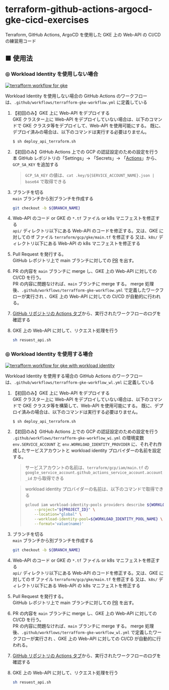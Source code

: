 # terraform-github-actions-argocd-gke-cicd-exercises
Terraform, GitHub Actions, ArgoCD を使用した GKE 上の Web-API の CI/CD の練習用コード

## ■ 使用法

### ◎ Workload Identity を使用しない場合

[![terrafform workflow for gke](https://github.com/Yagami360/terraform-github-actions-argocd-gke-cicd-exercises/actions/workflows/terrafform-gke-workflow.yml/badge.svg)](https://github.com/Yagami360/terraform-github-actions-argocd-gke-cicd-exercises/actions/workflows/terrafform-gke-workflow.yml)

Workload Identity を使用しない場合の GitHub Actions のワークフローは、`.github/workflows/terrafform-gke-workflow.yml` に定義している

1. 【初回のみ】GKE 上に Web-API をデプロイする<br>
    GKE クラスター上に Web-API をデプロイしていない場合は、以下のコマンドで GKE クラスタ等をデプロイして、Web-API を使用可能にする。
    既に、デプロイ済みの場合は、以下のコマンドは実行する必要はりません。
    ```sh
    $ sh deploy_api_terraform.sh
    ```

1. 【初回のみ】GitHub Actions 上での GCP の認証設定のための設定を行う<br>
    本 GitHub レポジトリの「Settings」-> 「Secrets」-> 「[Actions](https://github.com/Yagami360/terraform-github-actions-argocd-gke-cicd-exercises/settings/secrets/actions)」から、`GCP_SA_KEY` を追加する

    > `GCP_SA_KEY` の値は、`cat .key/${SERVICE_ACCOUNT_NAME}.json | base64` で取得できる

1. ブランチを切る<br>
    `main` ブランチから別ブランチを作成する
    ```sh
    git checkout -b ${BRANCH_NAME}
    ```

1. Web-API のコード or GKE の `*.tf` ファイル or k8s マニフェストを修正する<br>
    `api/` ディレクトリ以下にある Web-API のコードを修正する。又は、GKE に対しての tf ファイル `terraform/gcp/gke/main.tf` を修正する
    又は、`k8s/` ディレクトリ以下にある Web-API の k8s マニフェストを修正する

1. Pull Request を発行する。<br>
    GitHub レポジトリ上で main ブランチに対しての [PR](https://github.com/Yagami360/terraform-github-actions-aws-cicd-exercises/pulls) を出す。

1. PR の内容を `main` ブランチに merge し、GKE 上の Web-API に対しての CI/CD を行う。<br>
    PR の内容に問題なければ、`main` ブランチに merge する。
    merge 処理後、`.github/workflows/terrafform-gke-workflow.yml` で定義したワークフローが実行され 、GKE 上の Web-API に対しての CI/CD が自動的に行われる。

1. [GitHub リポジトリの Actions タブ](https://github.com/Yagami360/terraform-github-actions-aws-cicd-exercises/actions)から、実行されたワークフローのログを確認する
    

1. GKE 上の Web-API に対して、リクエスト処理を行う<br>
    ```sh
    sh resuest_api.sh
    ```

### ◎ Workload Identity を使用する場合

[![terrafform workflow for gke with workload identity](https://github.com/Yagami360/terraform-github-actions-argocd-gke-cicd-exercises/actions/workflows/terrafform-gke-workflow_wi.yml/badge.svg)](https://github.com/Yagami360/terraform-github-actions-argocd-gke-cicd-exercises/actions/workflows/terrafform-gke-workflow_wi.yml)

Workload Identity を使用する場合の GitHub Actions のワークフローは、`.github/workflows/terrafform-gke-workflow_wl.yml` に定義している

1. 【初回のみ】GKE 上に Web-API をデプロイする<br>
    GKE クラスター上に Web-API をデプロイしていない場合は、以下のコマンドで GKE クラスタ等を構築して、Web-API を使用可能にする。
    既に、デプロイ済みの場合は、以下のコマンドは実行する必要はりません。
    ```sh
    $ sh deploy_api_terraform.sh
    ```

1. 【初回のみ】GitHub Actions 上での GCP の認証設定のための設定を行う<br>
    `.github/workflows/terrafform-gke-workflow_wi.yml` の環境変数 `env.SERVICE_ACCOUNT` と `env.WORKLOAD_IDENTITY_PROVIDER` に、それぞれ作成したサービスアカウントと workload identity プロバイダーの名前を設定する。
    
    > サービスアカウントの名前は、`terraform/gcp/iam/main.tf` の `google_service_account.github_actions_service_account.account_id` から取得できる

    > workload identity プロバイダーの名前は、以下のコマンドで取得できる
    > ```sh
    > gcloud iam workload-identity-pools providers describe ${WORKLOAD_IDENTITY_PROVIDER_NAME} \
    >     --project="${PROJECT_ID}" \
    >     --location="global" \
    >     --workload-identity-pool=${WORKLOAD_IDENTITY_POOL_NAME} \
    >     --format='value(name)'
    > ```

1. ブランチを切る<br>
    `main` ブランチから別ブランチを作成する
    ```sh
    git checkout -b ${BRANCH_NAME}
    ```

1. Web-API のコード or GKE の `*.tf` ファイル or k8s マニフェストを修正する<br>
    `api/` ディレクトリ以下にある Web-API のコードを修正する。又は、GKE に対しての tf ファイル `terraform/gcp/gke/main.tf` を修正する
    又は、`k8s/` ディレクトリ以下にある Web-API の k8s マニフェストを修正する

1. Pull Request を発行する。<br>
    GitHub レポジトリ上で main ブランチに対しての [PR](https://github.com/Yagami360/terraform-github-actions-aws-cicd-exercises/pulls) を出す。

1. PR の内容を `main` ブランチに merge し、GKE 上の Web-API に対しての CI/CD を行う。<br>
    PR の内容に問題なければ、`main` ブランチに merge する。
    merge 処理後、`.github/workflows/terrafform-gke-workflow_wl.yml` で定義したワークフローが実行され 、GKE 上の Web-API に対しての CI/CD が自動的に行われる。

1. [GitHub リポジトリの Actions タブ](https://github.com/Yagami360/terraform-github-actions-aws-cicd-exercises/actions)から、実行されたワークフローのログを確認する

1. GKE 上の Web-API に対して、リクエスト処理を行う<br>
    ```sh
    sh resuest_api.sh
    ```
